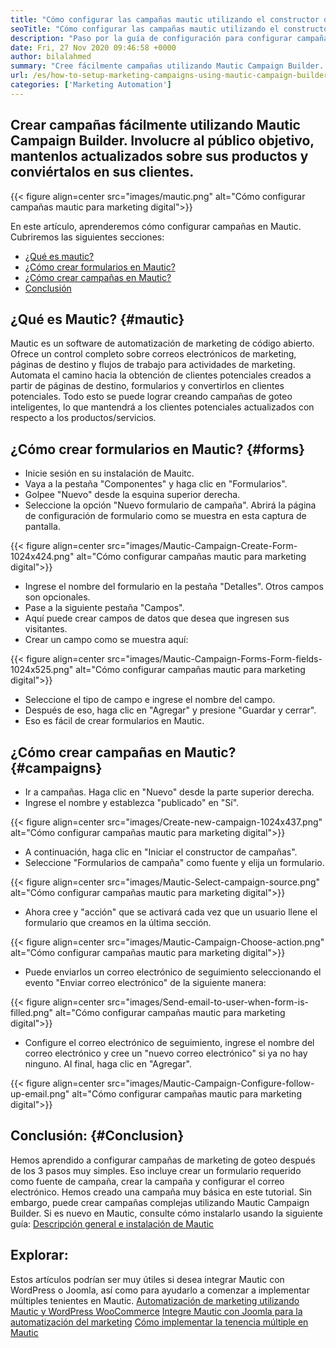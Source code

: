 ```yaml
---
title: "Cómo configurar las campañas mautic utilizando el constructor de campañas" 
seoTitle: "Cómo configurar las campañas mautic utilizando el constructor de campañas" 
description: "Paso por la guía de configuración para configurar campañas en Mautic y obtener control completo sobre correos electrónicos de marketing, páginas de destino y flujos de trabajo para actividades de marketing." 
date: Fri, 27 Nov 2020 09:46:58 +0000
author: bilalahmed
summary: "Cree fácilmente campañas utilizando Mautic Campaign Builder. Involucre al público objetivo, mantenlos actualizados sobre sus productos y conviértalos en sus clientes." 
url: /es/how-to-setup-marketing-campaigns-using-mautic-campaign-builder/
categories: ['Marketing Automation']
---
```


## Crear campañas fácilmente utilizando Mautic Campaign Builder. Involucre al público objetivo, mantenlos actualizados sobre sus productos y conviértalos en sus clientes.

{{< figure align=center src="images/mautic.png" alt="Cómo configurar campañas mautic para marketing digital">}}

En este artículo, aprenderemos cómo configurar campañas en Mautic. Cubriremos las siguientes secciones:
  * [¿Qué es mautic?][1]
  * [¿Cómo crear formularios en Mautic?][2]
  * [¿Cómo crear campañas en Mautic?][3]
  * [Conclusión][4]

## ¿Qué es Mautic?   {#mautic}
Mautic es un software de automatización de marketing de código abierto. Ofrece un control completo sobre correos electrónicos de marketing, páginas de destino y flujos de trabajo para actividades de marketing. Automata el camino hacia la obtención de clientes potenciales creados a partir de páginas de destino, formularios y convertirlos en clientes potenciales. Todo esto se puede lograr creando campañas de goteo inteligentes, lo que mantendrá a los clientes potenciales actualizados con respecto a los productos/servicios.

## ¿Cómo crear formularios en Mautic?   {#forms}
  * Inicie sesión en su instalación de Mauitc.
  * Vaya a la pestaña "Componentes" y haga clic en "Formularios".
  * Golpee "Nuevo" desde la esquina superior derecha.
  * Seleccione la opción "Nuevo formulario de campaña". Abrirá la página de configuración de formulario como se muestra en esta captura de pantalla.

{{< figure align=center src="images/Mautic-Campaign-Create-Form-1024x424.png" alt="Cómo configurar campañas mautic para marketing digital">}}

  * Ingrese el nombre del formulario en la pestaña "Detalles". Otros campos son opcionales.
  * Pase a la siguiente pestaña "Campos".
  * Aquí puede crear campos de datos que desea que ingresen sus visitantes.
  * Crear un campo como se muestra aquí:

{{< figure align=center src="images/Mautic-Campaign-Forms-Form-fields-1024x525.png" alt="Cómo configurar campañas mautic para marketing digital">}}

  * Seleccione el tipo de campo e ingrese el nombre del campo.
  * Después de eso, haga clic en "Agregar" y presione "Guardar y cerrar".
  * Eso es fácil de crear formularios en Mautic.

## ¿Cómo crear campañas en Mautic?   {#campaigns}
  * Ir a campañas. Haga clic en "Nuevo" desde la parte superior derecha.
  * Ingrese el nombre y establezca "publicado" en "Sí".

{{< figure align=center src="images/Create-new-campaign-1024x437.png" alt="Cómo configurar campañas mautic para marketing digital">}}

  * A continuación, haga clic en "Iniciar el constructor de campañas".
  * Seleccione "Formularios de campaña" como fuente y elija un formulario.

{{< figure align=center src="images/Mautic-Select-campaign-source.png" alt="Cómo configurar campañas mautic para marketing digital">}}

  * Ahora cree y "acción" que se activará cada vez que un usuario llene el formulario que creamos en la última sección.

{{< figure align=center src="images/Mautic-Campaign-Choose-action.png" alt="Cómo configurar campañas mautic para marketing digital">}}

  * Puede enviarlos un correo electrónico de seguimiento seleccionando el evento "Enviar correo electrónico" de la siguiente manera:

{{< figure align=center src="images/Send-email-to-user-when-form-is-filled.png" alt="Cómo configurar campañas mautic para marketing digital">}}

  * Configure el correo electrónico de seguimiento, ingrese el nombre del correo electrónico y cree un "nuevo correo electrónico" si ya no hay ninguno. Al final, haga clic en "Agregar".

{{< figure align=center src="images/Mautic-Campaign-Configure-follow-up-email.png" alt="Cómo configurar campañas mautic para marketing digital">}}


## Conclusión:   {#Conclusion}
Hemos aprendido a configurar campañas de marketing de goteo después de los 3 pasos muy simples. Eso incluye crear un formulario requerido como fuente de campaña, crear la campaña y configurar el correo electrónico. Hemos creado una campaña muy básica en este tutorial. Sin embargo, puede crear campañas complejas utilizando Mautic Campaign Builder. Si es nuevo en Mautic, consulte cómo instalarlo usando la siguiente guía:
[Descripción general e instalación de Mautic][5]

## Explorar:
Estos artículos podrían ser muy útiles si desea integrar Mautic con WordPress o Joomla, así como para ayudarlo a comenzar a implementar múltiples tenientes en Mautic.
[Automatización de marketing utilizando Mautic y WordPress WooCommerce][6]
[Integre Mautic con Joomla para la automatización del marketing][7]
[Cómo implementar la tenencia múltiple en Mautic][8]

  
[1]: #mautic
[2]: #forms
[3]: #campaigns
[4]: #conclusion
[5]: https://products.containerize.com/marketing-automation/mautic
[6]: https://blog.containerize.com/wp-admin/post.php?post=388&action=edit
[7]: https://blog.containerize.com/wp-admin/post.php?post=233&action=edit
[8]: https://blog.containerize.com/marketing-automation/how-to-implement-multi-tenancy-in-mautic/
